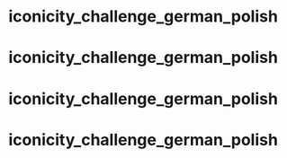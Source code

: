 # iconicity_challenge_german_polish
# iconicity_challenge_german_polish
# iconicity_challenge_german_polish
# iconicity_challenge_german_polish
